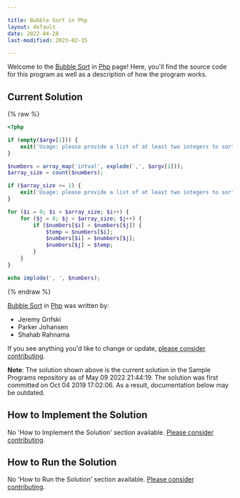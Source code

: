 ```yaml
---

title: Bubble Sort in Php
layout: default
date: 2022-04-28
last-modified: 2023-02-15

---
```


Welcome to the [Bubble Sort](https://sampleprograms.io/projects/bubble-sort) in [Php](https://sampleprograms.io/languages/php) page! Here, you'll find the source code for this program as well as a description of how the program works.

## Current Solution

{% raw %}

```php
<?php

if (empty($argv[1])) {
    exit('Usage: please provide a list of at least two integers to sort in the format "1, 2, 3, 4, 5"');
}

$numbers = array_map('intval', explode(',', $argv[1]));
$array_size = count($numbers);

if ($array_size <= 1) {
    exit('Usage: please provide a list of at least two integers to sort in the format "1, 2, 3, 4, 5"');
}

for ($i = 0; $i < $array_size; $i++) {
    for ($j = 0; $j < $array_size; $j++) {
        if ($numbers[$i] < $numbers[$j]) {
            $temp = $numbers[$i];
            $numbers[$i] = $numbers[$j];
            $numbers[$j] = $temp;
        }
    }
}

echo implode(', ', $numbers);
```

{% endraw %}

[Bubble Sort](https://sampleprograms.io/projects/bubble-sort) in [Php](https://sampleprograms.io/languages/php) was written by:

- Jeremy Grifski
- Parker Johansen
- Shahab Rahnama

If you see anything you'd like to change or update, [please consider contributing](https://github.com/TheRenegadeCoder/sample-programs).

**Note**: The solution shown above is the current solution in the Sample Programs repository as of May 09 2022 21:44:19. The solution was first committed on Oct 04 2019 17:02:06. As a result, documentation below may be outdated.

## How to Implement the Solution

No 'How to Implement the Solution' section available. [Please consider contributing](https://github.com/TheRenegadeCoder/sample-programs-website).

## How to Run the Solution

No 'How to Run the Solution' section available. [Please consider contributing](https://github.com/TheRenegadeCoder/sample-programs-website).